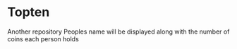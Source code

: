 # Topten
Another repository
Peoples name will be displayed along with the number of coins each person holds

